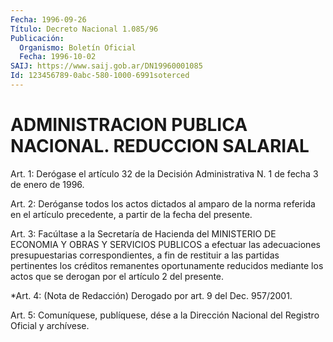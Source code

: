 ```yaml
---
Fecha: 1996-09-26
Título: Decreto Nacional 1.085/96
Publicación:
  Organismo: Boletín Oficial
  Fecha: 1996-10-02
SAIJ: https://www.saij.gob.ar/DN19960001085
Id: 123456789-0abc-580-1000-6991soterced
---
```

# ADMINISTRACION PUBLICA NACIONAL. REDUCCION SALARIAL

<a id="1"></a>
Art. 1: Derógase  el artículo 32 de la Decisión Administrativa N. 1 de fecha 3 de enero de 1996.

<a id="2"></a>
Art. 2: Deróganse todos  los  actos dictados al amparo de la norma referida  en el artículo precedente,  a  partir  de  la  fecha  del presente.

<a id="3"></a>
Art. 3: Facúltase  a  la  Secretaría de Hacienda del MINISTERIO DE ECONOMIA Y OBRAS Y SERVICIOS  PUBLICOS  a efectuar las adecuaciones presupuestarias  correspondientes, a fin de  restituir a las partidas pertinentes  los  créditos remanentes oportunamente reducidos mediante los actos que se  derogan por el artículo 2 del presente.

<a id="4"></a>
*Art.  4: (Nota de Redacción) Derogado por art. 9 del Dec. 957/2001.

<a id="5"></a>
Art. 5: Comuníquese, publíquese, dése  a la Dirección Nacional del Registro Oficial y archívese.